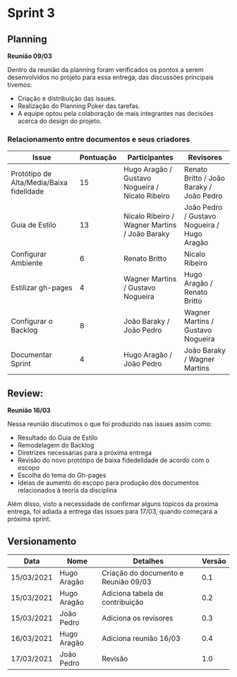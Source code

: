# Sprint 3
 
## Planning 

**Reunião 09/03**

Dentro da reunião da planning foram verificados os pontos a serem desenvolvidos no projeto para essa entrega, das discussões principais tivemos:

* Criação e distribuição das issues.
* Realização do Planning Poker das tarefas.
* A equipe optou pela colaboração de mais integrantes nas decisões acerca do design do projeto.


### Relacionamento entre documentos e seus criadores

|      Issue |Pontuação|      Participantes     | Revisores |
|---------------------|---|---------------------------------------------|---|
|Protótipo de Alta/Media/Baixa fidelidade|15|Hugo Aragão / Gustavo Nogueira / Nícalo Ribeiro| Renato Britto / João Baraky / João Pedro |
|Guia de Estilo|13|Nícalo Ribeiro / Wagner Martins / João Baraky| João Pedro / Gustavo Nogueira / Hugo Aragão |
|Configurar Ambiente|6|Renato Britto| Nicalo Ribeiro |
|Estilizar gh-pages|4|Wagner Martins / Gustavo Nogueira| Hugo Aragão / Renato Britto |
|Configurar o Backlog|8|João Baraky / João Pedro| Wagner Martins / Gustavo Nogueira |
|Documentar Sprint|4|Hugo Aragão / João Pedro| João Baraky / Wagner Martins |

## Review:
**Reunião 16/03**

Nessa reunião discutimos o que foi produzido nas issues assim como:

* Resultado do Guia de Estilo
* Remodelagem do Backlog
* Diretrizes necessárias para a próxima entrega
* Revisão do novo protótipo de baixa fidedelidade de acordo com o escopo
* Escolha do tema do Gh-pages
* Ideias de aumento do escopo para produção dos documentos relacionados à teoria da disciplina

Além disso, visto a necessidade de confirmar alguns tópicos da proxima entrega, foi adiada a entrega das issues para 17/03, quando começará a próxima sprint.

## Versionamento

| Data | Nome | Detalhes | Versão |
|-----|-------|---------|---------|
| 15/03/2021 | Hugo Aragão| Criação do documento e Reunião 09/03 | 0.1 |
| 15/03/2021 | Hugo Aragão| Adiciona tabela de contribuição | 0.2 | 
| 15/03/2021 | João Pedro | Adiciona os revisores | 0.3 |
| 16/03/2021 | Hugo Aragão| Adiciona reunião 16/03| 0.4 |
| 17/03/2021 | João Pedro | Revisão | 1.0 |